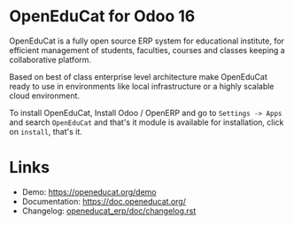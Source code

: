 OpenEduCat for Odoo 16
=======================

OpenEduCat is a fully open source ERP system for educational institute, for efficient management of students, faculties,
courses and classes keeping a collaborative platform.

Based on best of class enterprise level architecture make OpenEduCat ready to use in environments like local
infrastructure or a highly scalable cloud environment.

To install OpenEduCat, Install Odoo / OpenERP and go to `Settings -> Apps` and search `OpenEduCat` and that's it module
is available for installation, click on `install`, that's it.

Links
=====

* Demo: https://openeducat.org/demo
* Documentation: https://doc.openeducat.org/
* Changelog: [openeducat_erp/doc/changelog.rst](openeducat_erp/doc/changelog.rst)

